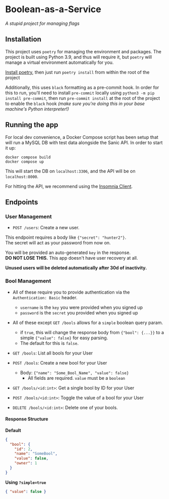 # Boolean-as-a-Service

_A stupid project for managing flags_

## Installation

This project uses `poetry` for managing the environment and packages.  The project is built 
using Python 3.9, and thus will require it, but `poetry` will manage a virtual environment 
automatically for you.

[Install poetry](https://python-poetry.org/docs/master/), then just run `poetry install` 
from within the root of the project

Additionally, this uses `black` formatting as a pre-commit hook.  In order for this to run,
you'll need to install `pre-commit` locally using `python3 -m pip install pre-commit`,
then run `pre-commit install` at the root of the project to enable the `black` hook
_(make sure you're doing this in your base machine's Python interpreter!)_

## Running the app

For local dev convenience, a Docker Compose script has been setup that will run a MySQL DB with test data
alongside the Sanic API.  In order to start it up:

```shell
docker compose build
docker compose up
```

This will start the DB on `localhost:3306`, and the API will be on `localhost:8000`.

For hitting the API, we recommend using the [Insomnia Client](https://insomnia.rest/download).

## Endpoints

### User Management

- `POST /users`:  Create a new user.

This endpoint requires a body like `{"secret": "hunter2"}`.  
The secret will act as your password from now on.

You will be provided an auto-generated `key` in the response.  
**DO NOT LOSE THIS.**  This app doesn't have user recovery at all.

**Unused users will be deleted automatically after 30d of inactivity.**

### Bool Management

- All of these require you to provide authentication via the `Authentication: Basic` header.  
  - `username` is the `key` you were provided when you signed up
  - `password` is the `secret` you provided when you signed up
- All of these except `GET /bools` allows for a `simple` boolean query param.
  - if `true`, this will change the response body from `{"bool": {...}}` to a simple `{"value": false}` for easy parsing.
  - The default for this is `false`.

- `GET /bools`:  List all bools for your User
- `POST /bools`: Create a new bool for your User
  - Body:  `{"name": "Some_Bool_Name", "value": false}`
    - All fields are required. `value` must be a `boolean`
- `GET /bools/<id:int>`:  Get a single bool by ID for your User
- `POST /bools/<id:int>`:  Toggle the value of a bool for your User
- `DELETE /bools/<id:int>`:  Delete one of your bools.

#### Response Structure

**Default**
```json
{
  "bool": {
    "id": 2,
    "name": "SomeBool",
    "value": false,
    "owner": 1
  }
}
```
**Using `?simple=true`**
```json
{ "value": false }
```